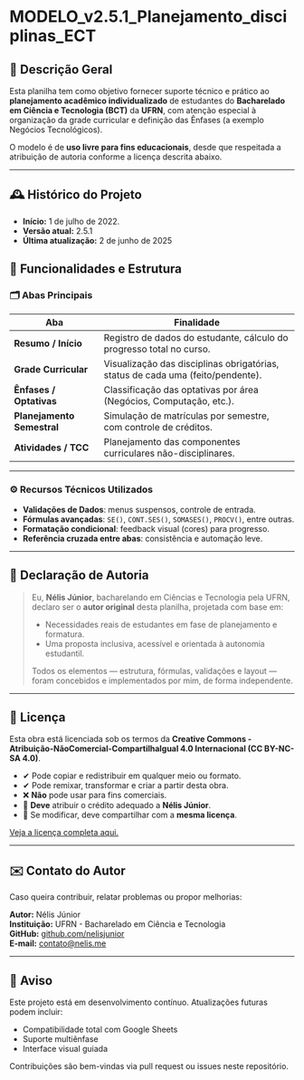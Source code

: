 # MODELO_v2.5.1_Planejamento_disciplinas_ECT

## 📌 Descrição Geral

Esta planilha tem como objetivo fornecer suporte técnico e prático ao **planejamento acadêmico individualizado** de estudantes do **Bacharelado em Ciência e Tecnologia (BCT)** da **UFRN**, com atenção especial à organização da grade curricular e definição das Ênfases (a exemplo Negócios Tecnológicos).

O modelo é de **uso livre para fins educacionais**, desde que respeitada a atribuição de autoria conforme a licença descrita abaixo.

---
## 🕰️ Histórico do Projeto

- **Início:** 1 de julho de 2022.
- **Versão atual:** 2.5.1
- **Última atualização:** 2 de junho de 2025


## 🧠 Funcionalidades e Estrutura

### 🗂️ Abas Principais

| **Aba**                       | **Finalidade**                                                                 |
|--------------------------|----------------------------------------------------------------------------|
| **Resumo / Início**       | Registro de dados do estudante, cálculo do progresso total no curso.       |
| **Grade Curricular**      | Visualização das disciplinas obrigatórias, status de cada uma (feito/pendente). |
| **Ênfases / Optativas**   | Classificação das optativas por área (Negócios, Computação, etc.).         |
| **Planejamento Semestral**| Simulação de matrículas por semestre, com controle de créditos.            |
| **Atividades / TCC**      | Planejamento das componentes curriculares não-disciplinares.              |

---

### ⚙️ Recursos Técnicos Utilizados

- **Validações de Dados**: menus suspensos, controle de entrada.
- **Fórmulas avançadas**: `SE()`, `CONT.SES()`, `SOMASES()`, `PROCV()`, entre outras.
- **Formatação condicional**: feedback visual (cores) para progresso.
- **Referência cruzada entre abas**: consistência e automação leve.

---

## 👤 Declaração de Autoria

> Eu, **Nélis Júnior**, bacharelando em Ciências e Tecnologia pela UFRN, declaro ser o **autor original** desta planilha, projetada com base em:
>
> - Necessidades reais de estudantes em fase de planejamento e formatura.
> - Uma proposta inclusiva, acessível e orientada à autonomia estudantil.
>
> Todos os elementos — estrutura, fórmulas, validações e layout — foram concebidos e implementados por mim, de forma independente.

---

## 📄 Licença

Esta obra está licenciada sob os termos da **Creative Commons - Atribuição-NãoComercial-CompartilhaIgual 4.0 Internacional (CC BY-NC-SA 4.0)**.

- ✔ Pode copiar e redistribuir em qualquer meio ou formato.
- ✔ Pode remixar, transformar e criar a partir desta obra.
- ❌ **Não** pode usar para fins comerciais.
- 📌 **Deve** atribuir o crédito adequado a **Nélis Júnior**.
- 🔁 Se modificar, deve compartilhar com a **mesma licença**.

[Veja a licença completa aqui.](https://creativecommons.org/licenses/by-nc-sa/4.0/deed.pt)

---

## ✉️ Contato do Autor

Caso queira contribuir, relatar problemas ou propor melhorias:

**Autor:** Nélis Júnior  
**Instituição:** UFRN - Bacharelado em Ciência e Tecnologia  
**GitHub:** [github.com/nelisjunior](https://github.com/nelisjunior)  
**E-mail:** [contato@nelis.me](mailto:contato@nelis.me)

---

## 🚧 Aviso

Este projeto está em desenvolvimento contínuo. Atualizações futuras podem incluir:
- Compatibilidade total com Google Sheets
- Suporte multiênfase
- Interface visual guiada

Contribuições são bem-vindas via pull request ou issues neste repositório.
